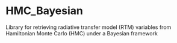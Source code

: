 # HMC_Bayesian
Library for retrieving radiative transfer model (RTM) variables from Hamiltonian Monte Carlo (HMC) under a Bayesian framework
